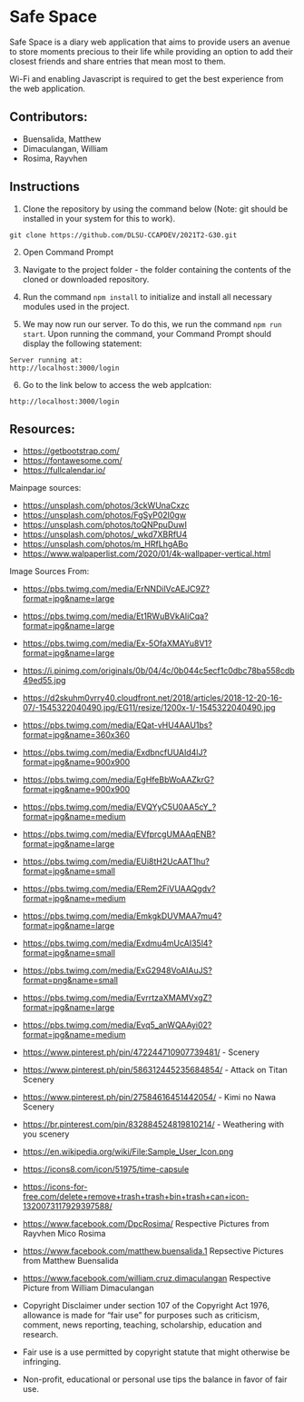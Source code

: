# Safe Space
Safe Space is a diary web application that aims to provide users an avenue to store moments precious to their life while providing
an option to add their closest friends and share entries that mean most to them. 

Wi-Fi and enabling Javascript is required to get the best experience from the web application. 

## Contributors:
- Buensalida, Matthew
- Dimaculangan, William
- Rosima, Rayvhen

## Instructions
1. Clone the repository by using the command below (Note: git should be installed in your system for this to work).

```
git clone https://github.com/DLSU-CCAPDEV/2021T2-G30.git 
```

2. Open Command Prompt

3. Navigate to the project folder - the folder containing the contents of the cloned or downloaded repository.

4. Run the command ```npm install``` to initialize and install all necessary modules used in the project.

5. We may now run our server. To do this, we run the command ```npm run start```. Upon running the command, your Command Prompt should display the following statement:

```
Server running at:
http://localhost:3000/login
```

6. Go to the link below to access the web applcation:
```
http://localhost:3000/login
``` 

## Resources:
* https://getbootstrap.com/
* https://fontawesome.com/
* https://fullcalendar.io/

Mainpage sources:
* https://unsplash.com/photos/3ckWUnaCxzc 
* https://unsplash.com/photos/FgSyP02I0gw
* https://unsplash.com/photos/toQNPpuDuwI
* https://unsplash.com/photos/_wkd7XBRfU4
* https://unsplash.com/photos/m_HRfLhgABo
* https://www.walpaperlist.com/2020/01/4k-wallpaper-vertical.html

Image Sources From:
* https://pbs.twimg.com/media/ErNNDilVcAEJC9Z?format=jpg&name=large
* https://pbs.twimg.com/media/Et1RWuBVkAIiCqa?format=jpg&name=large
* https://pbs.twimg.com/media/Ex-5OfaXMAYu8V1?format=jpg&name=large
* https://i.pinimg.com/originals/0b/04/4c/0b044c5ecf1c0dbc78ba558cdb49ed55.jpg
* https://d2skuhm0vrry40.cloudfront.net/2018/articles/2018-12-20-16-07/-1545322040490.jpg/EG11/resize/1200x-1/-1545322040490.jpg
* https://pbs.twimg.com/media/EQat-vHU4AAU1bs?format=jpg&name=360x360
* https://pbs.twimg.com/media/ExdbncfUUAId4lJ?format=jpg&name=900x900
* https://pbs.twimg.com/media/EgHfeBbWoAAZkrG?format=jpg&name=900x900
* https://pbs.twimg.com/media/EVQYyC5U0AA5cY_?format=jpg&name=medium
* https://pbs.twimg.com/media/EVfprcgUMAAqENB?format=jpg&name=large
* https://pbs.twimg.com/media/EUi8tH2UcAAT1hu?format=jpg&name=small
* https://pbs.twimg.com/media/ERem2FiVUAAQgdv?format=jpg&name=medium
* https://pbs.twimg.com/media/EmkgkDUVMAA7mu4?format=jpg&name=large
* https://pbs.twimg.com/media/Exdmu4mUcAI35l4?format=jpg&name=small
* https://pbs.twimg.com/media/ExG2948VoAIAuJS?format=png&name=small
* https://pbs.twimg.com/media/EvrrtzaXMAMVxgZ?format=jpg&name=large
* https://pbs.twimg.com/media/Evq5_anWQAAyi02?format=jpg&name=medium
* https://www.pinterest.ph/pin/472244710907739481/ - Scenery
* https://www.pinterest.ph/pin/586312445235684854/ - Attack on Titan Scenery
* https://www.pinterest.ph/pin/27584616451442054/ - Kimi no Nawa Scenery
* https://br.pinterest.com/pin/832884524819810214/ - Weathering with you scenery 
* https://en.wikipedia.org/wiki/File:Sample_User_Icon.png 
* https://icons8.com/icon/51975/time-capsule
* https://icons-for-free.com/delete+remove+trash+trash+bin+trash+can+icon-1320073117929397588/
* https://www.facebook.com/DpcRosima/ Respective Pictures from Rayvhen Mico Rosima
* https://www.facebook.com/matthew.buensalida.1 Repsective Pictures from Matthew Buensalida
* https://www.facebook.com/william.cruz.dimaculangan Respective Picture from William Dimaculangan

* Copyright Disclaimer under section 107 of the Copyright Act 1976, allowance is made for “fair use” for purposes such as criticism, comment, news reporting, teaching, scholarship, education and research.

* Fair use is a use permitted by copyright statute that might otherwise be infringing. 

* Non-profit, educational or personal use tips the balance in favor of fair use. 
